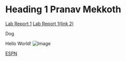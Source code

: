 # Heading 1 Pranav Mekkoth

[Lab Report 1](lab-report-1-week-2.html)
[Lab Report 1(link 2)](https://pranavmekkoth1.github.io/cse15l-lab-reports/lab-report-1-week-2.html)


 Dog


Hello World!
![Image](https://user-images.githubusercontent.com/97641097/149243340-d2a0f15c-dd50-4e61-b80e-39a4e212f70d.jpg)

[ESPN](https://www.espn.com/)
